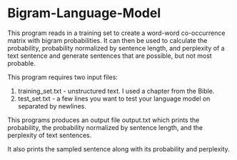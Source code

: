 # Bigram-Language-Model

This program reads in a training set to create a word-word co-occurrence matrix with bigram probabilities.
It can then be used to calculate the probability, probability normalized by sentence length, and perplexity of a text sentence and generate sentences that are possible, but not most probable.

This program requires two input files:
1) training_set.txt - unstructured text. I used a chapter from the Bible.
2) test_set.txt - a few lines you want to test your language model on separated by newlines.

This programs produces an output file output.txt which prints the probability, the probability normalized by sentence length, and the perplexity of text sentences.

It also prints the sampled sentence along with its probability and perplexity.
